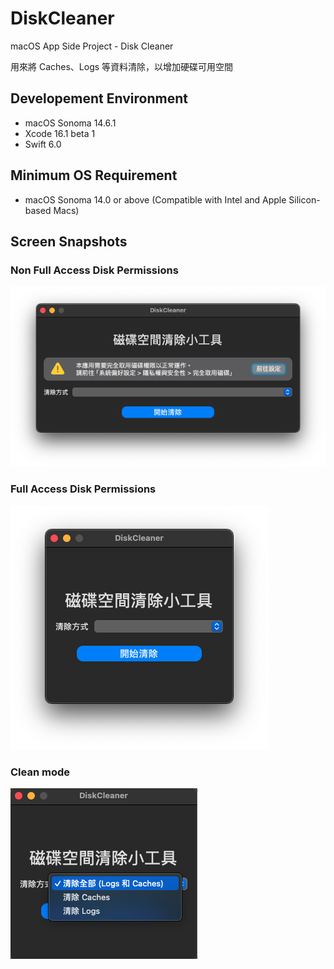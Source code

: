 # DiskCleaner

macOS App Side Project - Disk Cleaner

用來將 Caches、Logs 等資料清除，以增加硬碟可用空間

## Developement Environment

* macOS Sonoma 14.6.1
* Xcode 16.1 beta 1
* Swift 6.0

## Minimum OS Requirement

* macOS Sonoma 14.0 or above (Compatible with Intel and Apple Silicon-based Macs)

## Screen Snapshots

### Non Full Access Disk Permissions

![Non Full Access Disk Permissions screen snapshot](./assets/non-full-access-disk-permissions.png)

### Full Access Disk Permissions

![Full Access Disk Permissions screen snapshot](./assets/full-access-disk-permissions.png)

### Clean mode

![Clean mode](./assets/clean-mode.png)
